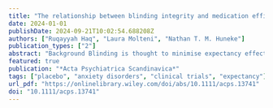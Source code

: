 ```yaml
---
title: "The relationship between blinding integrity and medication efficacy in randomised-controlled trials in patients with anxiety disorders: A systematic review and meta-analysis"
date: 2024-01-01
publishDate: 2024-09-21T10:02:54.688208Z
authors: ["Ruqayyah Haq", "Laura Molteni", "Nathan T. M. Huneke"]
publication_types: ["2"]
abstract: "Background Blinding is thought to minimise expectancy effects and biases in double-blind randomised-controlled trials (RCTs). However, whether blinding integrity should be assessed and reported remains debated. Furthermore, it is unknown whether blinding failure influences the outcome of RCTs in anxiety disorders. We carried out a systematic review to understand whether blinding integrity is assessed and reported in anxiolytic RCTs. A secondary aim was to explore whether blinding integrity is associated with treatment efficacy. Method Our protocol was pre-registered (PROSPERO CRD42022328750). We searched electronic databases for placebo-controlled, randomised trials of medication in adults with generalised and social anxiety disorders, and in panic disorder, from 1980. We extracted data regarding blinding integrity and treatment efficacy. Risk of bias was assessed with the Cochrane risk of bias tool. Where possible, we subsequently calculated Bang's Blinding Index, and assessed the association between blinding integrity and treatment effect size. Results Of the 248 RCTs that met inclusion criteria, we were able to obtain assessments of blinding integrity from nine (3.63%). Overall, blinding failed in five of these trials (55.56%), but blinding was intact in 80% of placebo arms. We found a significant association between reduced blinding integrity among assessors and increased treatment effect size (betas textless −6.50, p's textless 0.001), but this analysis involved only four studies of which two were outlying studies. In patients, we saw a non-significant trend where reduced blinding integrity in the placebo groups was associated with increased treatment efficacy, which was not present in active medication arms. Conclusion Consistent with work in other psychiatric disorders, blinding integrity is rarely reported in anxiolytic RCTs. Where it is reported, blinding appears to often fail. We found signals that suggest unblinding of clinician assessors (driven by two studies with complete unblinding), and of patients in placebo arms, might be associated with larger treatment effect sizes. We recommend that data regarding blinding integrity, along with the reasons patients and assessors offer for their beliefs regarding group allocation, are systematically collected in RCTs of anxiolytic treatment."
featured: true
publication: "*Acta Psychiatrica Scandinavica*"
tags: ["placebo", "anxiety disorders", "clinical trials", "expectancy"]
url_pdf: "https://onlinelibrary.wiley.com/doi/abs/10.1111/acps.13741"
doi: "10.1111/acps.13741"
---
```


